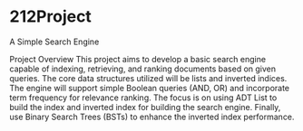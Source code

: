 # 212Project
A Simple Search Engine


Project Overview
This project aims to develop a basic search engine capable of indexing, retrieving, and ranking
documents based on given queries. The core data structures utilized will be lists and inverted
indices. The engine will support simple Boolean queries (AND, OR) and incorporate term
frequency for relevance ranking. The focus is on using ADT List to build the index and inverted
index for building the search engine. Finally, use Binary Search Trees (BSTs) to enhance the
inverted index performance.
